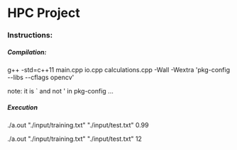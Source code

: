 # HPC Project



### Instructions:

##### Compilation:

g++ -std=c++11 main.cpp io.cpp calculations.cpp -Wall -Wextra  'pkg-config --libs --cflags opencv'

note: it is ` and not ' in pkg-config ...

##### Execution

./a.out "./input/training.txt" "./input/test.txt" 0.99

./a.out "./input/training.txt" "./input/test.txt" 12
